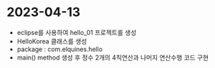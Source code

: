 # 2023-04-13
- eclipse를 사용하여 hello_01 프로젝트를 생성
- HelloKorea 클래스를 생성
- package : com.elquines.hello
- main() method 생성 후 정수 2개의 4칙연산과 나머지 연산수행 코드 구현